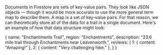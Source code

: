 Documents in Firestore are sets of key-value pairs. They look like JSON
objects — though it would be more accurate to use the more general
term map to describe them. A map is a set of key-value pairs. For that
reason, we can theoretically store all of the data for a trail in a single
document. Here's an example of how that data structure might look:

{
 name: "Enchantments Trail",
 region: "Enchantments",
 description: "23.6 mile trail through Enchantments near Leavenworth.",
 reviews: {
 1: {
 content: "Amazing!"
 },
 2: {
 content: "Very challenging hike."
 },
 }
}